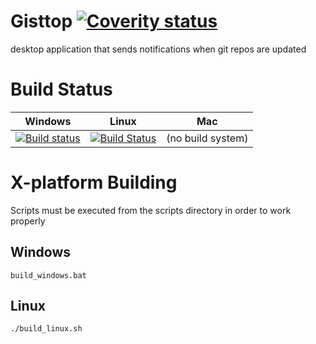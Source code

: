 # Gisttop [![Coverity status](https://scan.coverity.com/projects/9913/badge.svg)](https://scan.coverity.com/projects/noviv-gisttop)
desktop application that sends notifications when git repos are updated

# Build Status

Windows | Linux | Mac
:---:|:---:|:---:
[![Build status](https://ci.appveyor.com/api/projects/status/0ogt6aq5h0hsibwx?svg=true)](https://ci.appveyor.com/project/Noviv/gisttop) | [![Build Status](https://travis-ci.org/Noviv/Gisttop.svg?branch=master)](https://travis-ci.org/Noviv/Gisttop) | (no build system)

# X-platform Building
Scripts must be executed from the scripts directory in order to work properly
## Windows
~~~~
build_windows.bat
~~~~
## Linux
~~~~
./build_linux.sh
~~~~
